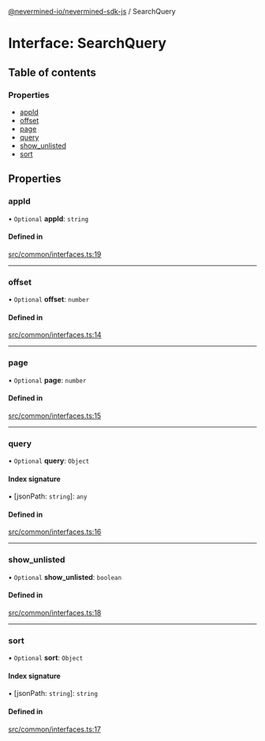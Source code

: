 [@nevermined-io/nevermined-sdk-js](../code-reference.md) / SearchQuery

# Interface: SearchQuery

## Table of contents

### Properties

- [appId](SearchQuery.md#appid)
- [offset](SearchQuery.md#offset)
- [page](SearchQuery.md#page)
- [query](SearchQuery.md#query)
- [show\_unlisted](SearchQuery.md#show_unlisted)
- [sort](SearchQuery.md#sort)

## Properties

### appId

• `Optional` **appId**: `string`

#### Defined in

[src/common/interfaces.ts:19](https://github.com/nevermined-io/sdk-js/blob/79daab7/src/common/interfaces.ts#L19)

___

### offset

• `Optional` **offset**: `number`

#### Defined in

[src/common/interfaces.ts:14](https://github.com/nevermined-io/sdk-js/blob/79daab7/src/common/interfaces.ts#L14)

___

### page

• `Optional` **page**: `number`

#### Defined in

[src/common/interfaces.ts:15](https://github.com/nevermined-io/sdk-js/blob/79daab7/src/common/interfaces.ts#L15)

___

### query

• `Optional` **query**: `Object`

#### Index signature

▪ [jsonPath: `string`]: `any`

#### Defined in

[src/common/interfaces.ts:16](https://github.com/nevermined-io/sdk-js/blob/79daab7/src/common/interfaces.ts#L16)

___

### show\_unlisted

• `Optional` **show\_unlisted**: `boolean`

#### Defined in

[src/common/interfaces.ts:18](https://github.com/nevermined-io/sdk-js/blob/79daab7/src/common/interfaces.ts#L18)

___

### sort

• `Optional` **sort**: `Object`

#### Index signature

▪ [jsonPath: `string`]: `string`

#### Defined in

[src/common/interfaces.ts:17](https://github.com/nevermined-io/sdk-js/blob/79daab7/src/common/interfaces.ts#L17)
